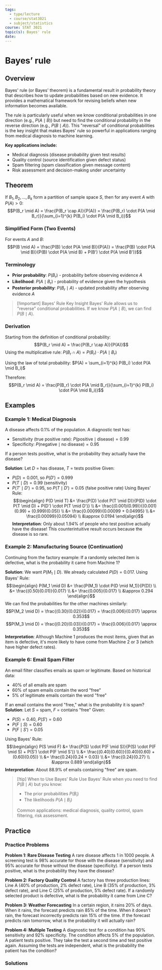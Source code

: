 ```yaml
---
tags:
  - type/lecture
  - course/stat3021
  - subject/statistics
course: STAT 3021
topic(s): Bayes' rule
date:
---
```

# Bayes’ rule
## Overview
Bayes' rule (or Bayes' theorem) is a fundamental result in probability theory that describes how to update probabilities based on new evidence. It provides a mathematical framework for revising beliefs when new information becomes available.

The rule is particularly useful when we know conditional probabilities in one direction (e.g., $P(A \mid B)$) but need to find the conditional probability in the reverse direction (e.g., $P(B \mid A)$). This "reversal" of conditional probabilities is the key insight that makes Bayes' rule so powerful in applications ranging from medical diagnosis to machine learning.

**Key applications include:**
- Medical diagnosis (disease probability given test results)
- Quality control (source identification given defect status)
- Spam filtering (spam classification given message content)
- Risk assessment and decision-making under uncertainty 
## Theorem
If $B_1, B_2, \ldots, B_k$ form a partition of sample space $S$, then for any event $A$ with $P(A) > 0$:
$$P(B_r \mid A) = \frac{P(B_r \cap A)}{P(A)} = \frac{P(B_r) \cdot P(A \mid B_r)}{\sum_{i=1}^{k} P(B_i) \cdot P(A \mid B_i)}$$
### Simplified Form (Two Events)
For events $A$ and $B$:
$$P(B \mid A) = \frac{P(B) \cdot P(A \mid B)}{P(A)} = \frac{P(B) \cdot P(A \mid B)}{P(B) \cdot P(A \mid B) + P(B') \cdot P(A \mid B')}$$
### Terminology
- **Prior probability**: $P(B_r)$ - probability before observing evidence $A$
- **Likelihood**: $P(A \mid B_r)$ - probability of evidence given the hypothesis
- **Posterior probability**: $P(B_r \mid A)$ - updated probability after observing evidence $A$

> [!important] Bayes' Rule Key Insight
> Bayes' Rule allows us to "reverse" conditional probabilities. If we know $P(A \mid B)$, we can find $P(B \mid A)$.
### Derivation
Starting from the definition of conditional probability:
$$P(B_r \mid A) = \frac{P(B_r \cap A)}{P(A)}$$
Using the multiplicative rule: $P(B_r \cap A) = P(B_r) \cdot P(A \mid B_r)$

Using the law of total probability: $P(A) = \sum_{i=1}^{k} P(B_i) \cdot P(A \mid B_i)$

Therefore:
$$P(B_r \mid A) = \frac{P(B_r) \cdot P(A \mid B_r)}{\sum_{i=1}^{k} P(B_i) \cdot P(A \mid B_i)}$$
## Examples
### Example 1: Medical Diagnosis
A disease affects 0.1% of the population. A diagnostic test has:
- Sensitivity (true positive rate): $P(\text{positive} \mid \text{disease}) = 0.99$
- Specificity: $P(\text{negative} \mid \text{no disease}) = 0.95$

If a person tests positive, what is the probability they actually have the disease?

**Solution**:
Let $D$ = has disease, $T$ = tests positive
Given:
- $P(D) = 0.001$, so $P(D') = 0.999$
- $P(T \mid D) = 0.99$ (sensitivity)
- $P(T' \mid D') = 0.95$, so $P(T \mid D') = 0.05$ (false positive rate)
Using Bayes' Rule:
$$\begin{align}
P(D \mid T) &= \frac{P(D) \cdot P(T \mid D)}{P(D) \cdot P(T \mid D) + P(D') \cdot P(T \mid D')} \\
&= \frac{(0.001)(0.99)}{(0.001)(0.99) + (0.999)(0.05)} \\
&= \frac{0.00099}{0.00099 + 0.04995} \\
&= \frac{0.00099}{0.05094} \\
&\approx 0.0194
\end{align}$$
**Interpretation**: Only about 1.94% of people who test positive actually have the disease! This counterintuitive result occurs because the disease is so rare.
### Example 2: Manufacturing Source (Continuation)
Continuing from the factory example: If a randomly selected item is defective, what is the probability it came from Machine 1?

**Solution**:
We want $P(M_1 \mid D)$. We already calculated $P(D) = 0.017$.
Using Bayes' Rule:
$$\begin{align}
P(M_1 \mid D) &= \frac{P(M_1) \cdot P(D \mid M_1)}{P(D)} \\
&= \frac{(0.50)(0.01)}{0.017} \\
&= \frac{0.005}{0.017} \\
&\approx 0.294
\end{align}$$
We can find the probabilities for the other machines similarly:
$$P(M_2 \mid D) = \frac{(0.30)(0.02)}{0.017} = \frac{0.006}{0.017} \approx 0.353$$
$$P(M_3 \mid D) = \frac{(0.20)(0.03)}{0.017} = \frac{0.006}{0.017} \approx 0.353$$
**Interpretation**: Although Machine 1 produces the most items, given that an item is defective, it's more likely to have come from Machine 2 or 3 (which have higher defect rates).
### Example 6: Email Spam Filter
An email filter classifies emails as spam or legitimate. Based on historical data:
- 40% of all emails are spam
- 60% of spam emails contain the word "free"
- 5% of legitimate emails contain the word "free"

If an email contains the word "free," what is the probability it is spam?
**Solution**:
Let $S$ = spam, $F$ = contains "free"
Given:
- $P(S) = 0.40$, $P(S') = 0.60$
- $P(F \mid S) = 0.60$
- $P(F \mid S') = 0.05$

Using Bayes' Rule:
$$\begin{align}
P(S \mid F) &= \frac{P(S) \cdot P(F \mid S)}{P(S) \cdot P(F \mid S) + P(S') \cdot P(F \mid S')} \\
&= \frac{(0.40)(0.60)}{(0.40)(0.60) + (0.60)(0.05)} \\
&= \frac{0.24}{0.24 + 0.03} \\
&= \frac{0.24}{0.27} \\
&\approx 0.889
\end{align}$$
**Interpretation**: About 88.9% of emails containing "free" are spam.
> [!tip] When to Use Bayes' Rule
> Use Bayes' Rule when you need to find $P(B \mid A)$ but you know:
> - The prior probabilities $P(B_i)$
> - The likelihoods $P(A \mid B_i)$
>
> Common applications: medical diagnosis, quality control, spam filtering, risk assessment.
## Practice
### Practice Problems
**Problem 1: Rare Disease Testing**
A rare disease affects 1 in 1000 people. A screening test is 98% accurate for those with the disease (sensitivity) and 95% accurate for those without the disease (specificity). If a person tests positive, what is the probability they have the disease?

**Problem 2: Factory Quality Control**
A factory has three production lines: Line A (40% of production, 2% defect rate), Line B (35% of production, 3% defect rate), and Line C (25% of production, 5% defect rate). If a randomly selected product is defective, what is the probability it came from Line C?

**Problem 3: Weather Forecasting**
In a certain region, it rains 20% of days. When it rains, the forecast predicts rain 85% of the time. When it doesn't rain, the forecast incorrectly predicts rain 15% of the time. If the forecast predicts rain tomorrow, what is the probability it will actually rain?

**Problem 4: Multiple Testing**
A diagnostic test for a condition has 90% sensitivity and 92% specificity. The condition affects 5% of the population. A patient tests positive. They take the test a second time and test positive again. Assuming the tests are independent, what is the probability the patient has the condition?
### Solutions

